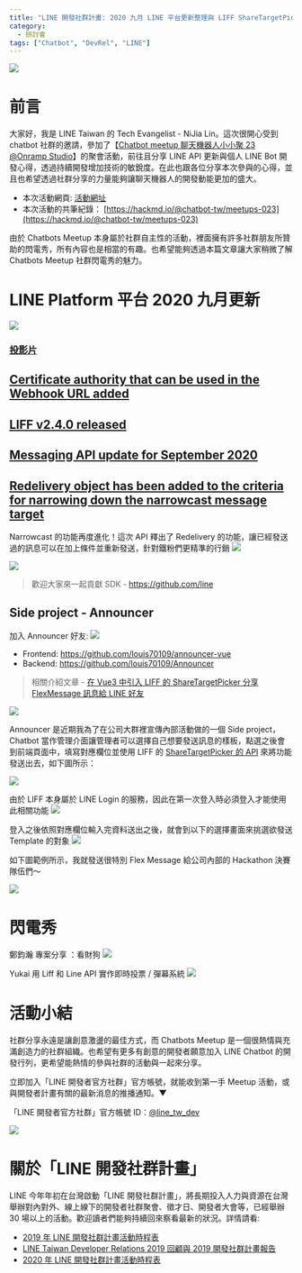 ```yaml
---
title: "LINE 開發社群計畫: 2020 九月 LINE 平台更新整理與 LIFF ShareTargetPicker 案例分享"
category:
  - 研討會
tags: ["Chatbot", "DevRel", "LINE"]
---
```


![](https://nijialin.com/images/chatbot.png)

# 前言

大家好，我是 LINE Taiwan 的 Tech Evangelist - NiJia Lin。這次很開心受到 chatbot 社群的邀請，參加了【[Chatbot meetup 聊天機器人小小聚 23 @Onramp Studio](https://events.chatbot.tw/events/10)】的聚會活動，前往且分享 LINE API 更新與個人 LINE Bot 開發心得，透過持續開發增加技術的敏銳度。在此也跟各位分享本次參與的心得，並且也希望透過社群分享的力量能夠讓聊天機器人的開發動能更加的盛大。

- 本次活動網頁: [活動網址](https://events.chatbot.tw/events/10)
- 本次活動的共筆紀錄： [https://hackmd.io/@chatbot-tw/meetups-023](https://hackmd.io/@chatbot-tw/meetups-023)

由於 Chatbots Meetup 本身屬於社群自主性的活動，裡面擁有許多社群朋友所贊助的閃電秀，所有內容也是相當的有趣。也希望能夠透過本篇文章讓大家稍微了解 Chatbots Meetup 社群閃電秀的魅力。

# LINE Platform 平台 2020 九月更新

![](https://nijialin.com/images/2020/chatbot-23/nijia-1.JPG)

### [投影片](https://speakerdeck.com/line_developers_tw/line-platform-update-202009)

<script async class="speakerdeck-embed" data-id="9d808139a16c46ac970b59e34180f812" data-ratio="1.77777777777778" src="//speakerdeck.com/assets/embed.js"></script>

## [Certificate authority that can be used in the Webhook URL added](https://developers.line.biz/en/news/2020/08/26/ca-list-update/)

## [LIFF v2.4.0 released](https://developers.line.biz/en/news/2020/08/31/release-liff-2-4-0/)

## [Messaging API update for September 2020](https://developers.line.biz/en/news/2020/09/01/messaging-api-update-september-2020/)

## [Redelivery object has been added to the criteria for narrowing down the narrowcast message target](https://developers.line.biz/en/news/2020/09/15/messaging-api-narrowcast-requestId/)

Narrowcast 的功能再度進化！這次 API 釋出了 Redelivery 的功能，讓已經發送過的訊息可以在加上條件並重新發送，針對鐵粉們更精準的行銷
![](https://nijialin.com/images/2020/chatbot-23/narrowcast-1.png)

![](https://nijialin.com/images/2020/chatbot-23/narrowcast-flow.png)

> 歡迎大家來一起貢獻 SDK - https://github.com/line

## Side project - Announcer

加入 Announcer 好友:
![](https://nijialin.com/images/2020/chatbot-23/announcer-qr.png)

- Frontend: https://github.com/louis70109/announcer-vue
- Backend: https://github.com/louis70109/Announcer

> 相關介紹文章 - [在 Vue3 中引入 LIFF 的 ShareTargetPicker 分享 FlexMessage 訊息給 LINE 好友](https://engineering.linecorp.com/zh-hant/blog/how-to-use-liff-in-vue3/)

![](https://nijialin.com/images/2020/chatbot-23/an-interface.png)

Announcer 是近期我為了在公司大群裡宣傳內部活動做的一個 Side project，Chatbot 當作管理介面讓管理者可以選擇自己想要發送訊息的樣板，點選之後會到前端頁面中，填寫對應欄位並使用 LIFF 的 [ShareTargetPicker 的 API](https://developers.line.biz/en/reference/liff/#share-target-picker) 來將功能發送出去，如下圖所示：

![](https://nijialin.com/images/2020/chatbot-23/an-sample.png)

由於 LIFF 本身屬於 LINE Login 的服務，因此在第一次登入時必須登入才能使用此相關功能
![](https://nijialin.com/images/2020/vue-use-liff/login-page.png)

登入之後依照對應欄位輸入完資料送出之後，就會到以下的選擇畫面來挑選欲發送 Template 的對象
![](https://nijialin.com/images/2020/vue-use-liff/liff-share-info.png)

如下圖範例所示，我就發送很特別 Flex Message 給公司內部的 Hackathon 決賽隊伍們～

![](https://nijialin.com/images/2020/vue-use-liff/picker-result.png)

# 閃電秀

鄭鈞瀚 專案分享 ：看財狗
![](https://nijialin.com/images/2020/chatbot-23/light-0.jpg)

Yukai 用 Liff 和 Line API 實作即時投票 / 彈幕系統
![](https://nijialin.com/images/2020/chatbot-23/light-1.jpg)

# 活動小結

社群分享永遠是讓創意激盪的最佳方式，而 Chatbots Meetup 是一個很熱情與充滿創造力的社群組織。也希望有更多有創意的開發者願意加入 LINE Chatbot 的開發行列，更希望能熱情的參與社群的活動與一起來分享。

立即加入「LINE 開發者官方社群」官方帳號，就能收到第一手 Meetup 活動，或與開發者計畫有關的最新消息的推播通知。▼

「LINE 開發者官方社群」官方帳號 ID：[@line_tw_dev](https://lin.ee/s5RsZHo)

![](https://www.evanlin.com/images/2020/line-tw-dev-qr.png)

# 關於「LINE 開發社群計畫」

LINE 今年年初在台灣啟動「LINE 開發社群計畫」，將長期投入人力與資源在台灣舉辦對內對外、線上線下的開發者社群聚會、徵才日、開發者大會等，已經舉辦 30 場以上的活動。歡迎讀者們能夠持續回來察看最新的狀況。詳情請看:

- [2019 年 LINE 開發社群計畫活動時程表](https://engineering.linecorp.com/zh-hant/blog/line-taiwan-developer-relations-2019-plan/)
- [LINE Taiwan Developer Relations 2019 回顧與 2019 開發社群計畫報告](https://engineering.linecorp.com/zh-hant/blog/line-taiwan-developer-relations-2019/)
- [2020 年 LINE 開發社群計畫活動時程表](https://engineering.linecorp.com/zh-hant/blog/2020-line-tw-devrel/)
